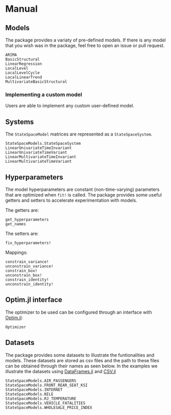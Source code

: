 # Manual

## Models

The package provides a variaty of pre-defined models. If there is any model that you wish was in the package, feel free to open an issue or pull request.

```@docs
ARIMA
BasicStructural
LinearRegression
LocalLevel
LocalLevelCycle
LocalLinearTrend
MultivariateBasicStructural
```

### Implementing a custom model

Users are able to implement any custom user-defined model.

## Systems

The `StateSpaceModel` matrices are represented as a `StateSpaceSystem`.

```@docs
StateSpaceModels.StateSpaceSystem
LinearUnivariateTimeInvariant
LinearUnivariateTimeVariant
LinearMultivariateTimeInvariant
LinearMultivariateTimeVariant
```

## Hyperparameters

The model hyperparameters are constant (non-time-varying) parameters that are optimized when `fit!` is called.
The package provides some useful getters and setters to accelerate experimentation with models.

The getters are:
```@docs
get_hyperparameters
get_names
```

The setters are:
```@docs
fix_hyperparameters!
```

Mappings:
```@docs
constrain_variance!
unconstrain_variance!
constrain_box!
unconstrain_box!
constrain_identity!
unconstrain_identity!
```

## Optim.jl interface

The optimizer to be used can be configured through an interface with [Optim.jl](https://github.com/JuliaNLSolvers/Optim.jl):

```@docs
Optimizer
```

## Datasets

The package provides some datasets to illustrate the funtionalities and models. 
These datasets are stored as csv files and the path to these files can be obtained through their names as seen below.
In the examples we illustrate the datasets using [DataFrames.jl](https://github.com/JuliaData/DataFrames.jl) and [CSV.jl](https://github.com/JuliaData/CSV.jl)

```@docs
StateSpaceModels.AIR_PASSENGERS
StateSpaceModels.FRONT_REAR_SEAT_KSI
StateSpaceModels.INTERNET
StateSpaceModels.NILE
StateSpaceModels.RJ_TEMPERATURE
StateSpaceModels.VEHICLE_FATALITIES
StateSpaceModels.WHOLESALE_PRICE_INDEX
```
